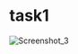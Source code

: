 # task1
![Screenshot_3](https://user-images.githubusercontent.com/86842958/125109535-2d30ab00-e0ec-11eb-8a08-afadbdbde6fd.png)
